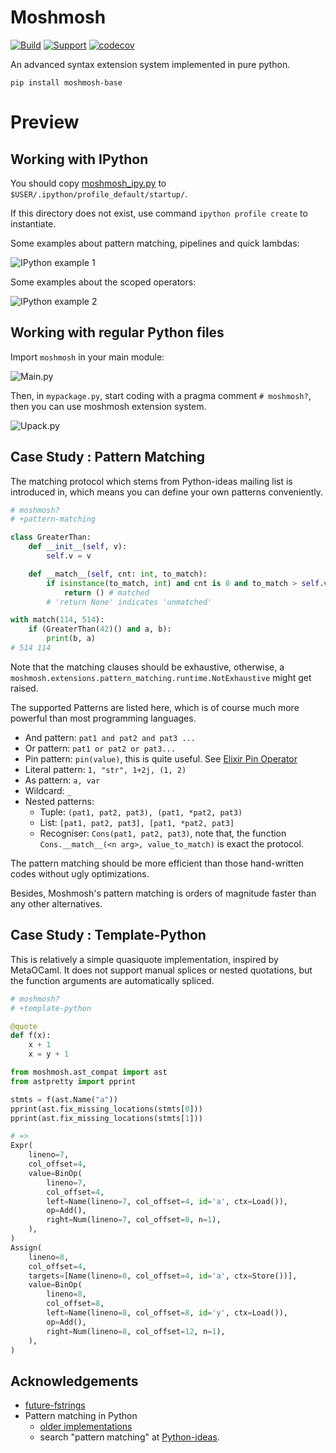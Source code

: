 # Moshmosh

[![Build](https://travis-ci.com/thautwarm/moshmosh.svg?branch=master)](https://travis-ci.com/thautwarm/moshmosh) [![Support](https://img.shields.io/badge/PyPI-&nbsp;3\.5~3\.7-Orange.svg?style=flat)](https://pypi.org/project/moshmosh-base) [![codecov](https://codecov.io/gh/thautwarm/moshmosh/branch/master/graph/badge.svg)](https://codecov.io/gh/thautwarm/moshmosh)

An advanced syntax extension system implemented in pure python.

```
pip install moshmosh-base
```

# Preview

## Working with IPython

You should copy [moshmosh_ipy.py](https://raw.githubusercontent.com/thautwarm/moshmosh/master/moshmosh_ipy.py)
to `$USER/.ipython/profile_default/startup/`.

If this directory does not exist, use command `ipython profile create` to instantiate.

Some examples about pattern matching, pipelines and quick lambdas:

![IPython example 1](https://raw.githubusercontent.com/thautwarm/moshmosh/master/static/img1.png)

Some examples about the scoped operators:

![IPython example 2](https://raw.githubusercontent.com/thautwarm/moshmosh/master/static/img2.png)

## Working with regular Python files

Import `moshmosh` in your main module:

![Main.py](https://raw.githubusercontent.com/thautwarm/moshmosh/master/static/main.png)

Then, in `mypackage.py`, start coding with a pragma comment `# moshmosh?`, then you can use moshmosh extension system.

![Upack.py](https://raw.githubusercontent.com/thautwarm/moshmosh/master/static/upack.png)

## Case Study : Pattern Matching

The matching protocol which stems from Python-ideas mailing list is introduced in,
which means you can define your own patterns conveniently.

```python
# moshmosh?
# +pattern-matching

class GreaterThan:
    def __init__(self, v):
        self.v = v

    def __match__(self, cnt: int, to_match):
        if isinstance(to_match, int) and cnt is 0 and to_match > self.v:
            return () # matched
        # 'return None' indicates 'unmatched'

with match(114, 514):
    if (GreaterThan(42)() and a, b):
        print(b, a)
# 514 114
```

Note that the matching clauses should be exhaustive,
otherwise, a `moshmosh.extensions.pattern_matching.runtime.NotExhaustive`
might get raised.

The supported Patterns are listed here, which is
of course much more powerful than most programming languages.

- And pattern: `pat1 and pat2 and pat3 ...`
- Or pattern: `pat1 or pat2 or pat3...`
- Pin pattern: `pin(value)`, this is quite useful. See [Elixir Pin Operator](https://elixir-lang.org/getting-started/pattern-matching.html#the-pin-operator)
- Literal pattern: `1, "str", 1+2j, (1, 2)`
- As pattern: `a, var`
- Wildcard: `_`
- Nested patterns:
    - Tuple: `(pat1, pat2, pat3), (pat1, *pat2, pat3)`
    - List:  `[pat1, pat2, pat3], [pat1, *pat2, pat3]`
    - Recogniser: `Cons(pat1, pat2, pat3)`, note that,
        the function `Cons.__match__(<n arg>, value_to_match)` is exact the protocol.

The pattern matching should be more efficient than those hand-written codes without
ugly optimizations.

Besides, Moshmosh's pattern matching is orders of magnitude faster than
any other alternatives.

## Case Study : Template-Python

This is relatively a simple quasiquote implementation, inspired by MetaOCaml.
It does not support manual splices or nested quotations, but the function arguments
are automatically spliced.

```python
# moshmosh?
# +template-python

@quote
def f(x):
    x + 1
    x = y + 1

from moshmosh.ast_compat import ast
from astpretty import pprint

stmts = f(ast.Name("a"))
pprint(ast.fix_missing_locations(stmts[0]))
pprint(ast.fix_missing_locations(stmts[1]))

# =>
Expr(
    lineno=7,
    col_offset=4,
    value=BinOp(
        lineno=7,
        col_offset=4,
        left=Name(lineno=7, col_offset=4, id='a', ctx=Load()),
        op=Add(),
        right=Num(lineno=7, col_offset=8, n=1),
    ),
)
Assign(
    lineno=8,
    col_offset=4,
    targets=[Name(lineno=8, col_offset=4, id='a', ctx=Store())],
    value=BinOp(
        lineno=8,
        col_offset=8,
        left=Name(lineno=8, col_offset=8, id='y', ctx=Load()),
        op=Add(),
        right=Num(lineno=8, col_offset=12, n=1),
    ),
)
```

## Acknowledgements

- [future-fstrings](https://github.com/asottile/future-fstrings)
- Pattern matching in Python
    - [older implementations](http://www.grantjenks.com/docs/patternmatching/#alternative-packages)
    - search "pattern matching" at [Python-ideas](https://mail.python.org/archives/list/python-ideas@python.org/).
